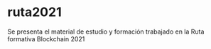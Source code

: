 # ruta2021

Se presenta el material de estudio y formación trabajado en la Ruta formativa Blockchain 2021
